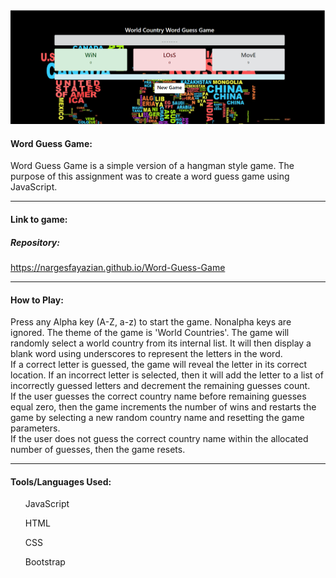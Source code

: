 <img src="/assets/Images/word-guess.png" style="wight:6.51ch; hight:2.17ch">
<h4>Word Guess Game:</h4>
Word Guess Game is a simple version of a hangman style game. The purpose of this assignment was to create a word guess game using JavaScript.
<hr>
<h4>Link to game:</h4>
<span><h5>Repository:</h5><a href="https://nargesfayazian.github.io/Word-Guess-Game">https://nargesfayazian.github.io/Word-Guess-Game</a></span>
<hr>
<h4>How to Play:</h4>

<p>Press any Alpha key (A-Z, a-z) to start the game. Nonalpha keys are ignored. The theme of the game is 'World Countries'. The game will randomly select a world country from its internal list. It will then display a blank word using underscores to represent the letters in the word. </br>
If a correct letter is guessed, the game will reveal the letter in its correct location. If an incorrect letter is selected, then it will add the letter to a list of incorrectly guessed letters and decrement the remaining guesses count.</br>
If the user guesses the correct country name before remaining guesses equal zero, then the game increments the number of wins and restarts the game by selecting a new random country name and resetting the game parameters.</br>
If the user does not guess the correct country name within the allocated number of guesses, then the game resets.</p>
<hr>
  <h4>Tools/Languages Used:</h4>
    <ol>JavaScript</ol>
    <ol>HTML</ol>
    <ol>CSS</ol>
    <ol>Bootstrap</ol>
